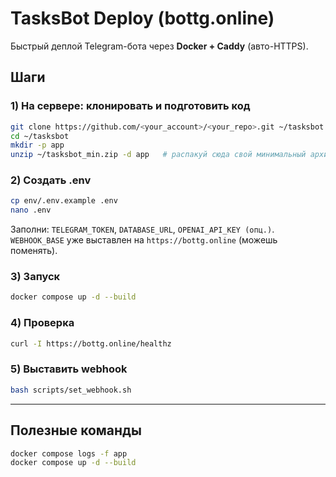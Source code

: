 # TasksBot Deploy (bottg.online)

Быстрый деплой Telegram-бота через **Docker + Caddy** (авто-HTTPS).

## Шаги

### 1) На сервере: клонировать и подготовить код
```bash
git clone https://github.com/<your_account>/<your_repo>.git ~/tasksbot
cd ~/tasksbot
mkdir -p app
unzip ~/tasksbot_min.zip -d app   # распакуй сюда свой минимальный архив
```

### 2) Создать .env
```bash
cp env/.env.example .env
nano .env
```
Заполни: `TELEGRAM_TOKEN`, `DATABASE_URL`, `OPENAI_API_KEY (опц.)`.
`WEBHOOK_BASE` уже выставлен на `https://bottg.online` (можешь поменять).

### 3) Запуск
```bash
docker compose up -d --build
```

### 4) Проверка
```bash
curl -I https://bottg.online/healthz
```

### 5) Выставить webhook
```bash
bash scripts/set_webhook.sh
```

---

## Полезные команды
```bash
docker compose logs -f app
docker compose up -d --build
```
